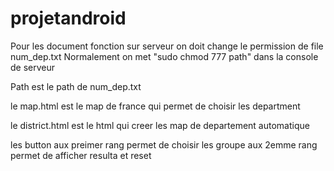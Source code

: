 # projetandroid
Pour les document fonction sur serveur on doit change le permission de file  num_dep.txt
Normalement on met "sudo chmod 777 path" dans la console de serveur 

Path est le  path de num_dep.txt

le map.html est le map de france qui permet de choisir les department 

le district.html est le html qui creer les map de departement automatique

les button aux  preimer rang permet de choisir les  groupe
aux 2emme rang permet de afficher resulta et reset
